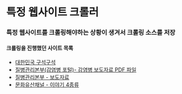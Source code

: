 # 특정 웹사이트 크롤러 

### 특정 웹사이트를 크롤링해야하는 상황이 생겨서 크롤링 소스를 저장

#### 크롤링을 진행했던 사이트 목록

- [대한민국 구석구석](https://korean.visitkorea.or.kr/)
- [질병관리본부(감염병 포털)- 감염병 보도자료 PDF 파일](http://www.cdc.go.kr/npt/biz/npp/portal/nppIssueIcdMain.do)
- [질병관리본부 - 보도자료](https://www.cdc.go.kr/board/board.es?mid=a20501000000&bid=0015)
- [문화유산채널 - 이야기 4종류](http://www.k-heritage.tv/main/heritage)